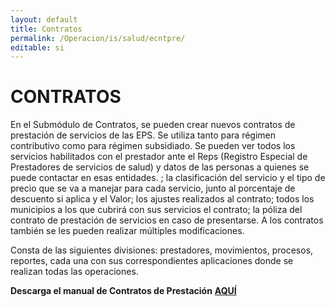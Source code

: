 ```yaml
---
layout: default
title: Contratos
permalink: /Operacion/is/salud/ecntpre/
editable: si
---
```


# CONTRATOS

En el Submódulo de Contratos, se pueden crear nuevos contratos de prestación de servicios de las EPS.  Se utiliza tanto para régimen contributivo como para régimen subsidiado.  Se pueden ver todos los servicios habilitados con el prestador ante el Reps (Registro Especial de Prestadores de servicios de salud) y datos de las personas a quienes se puede contactar en esas entidades. ; la clasificación del servicio y el tipo de precio que se va a manejar para cada servicio, junto al porcentaje de descuento si aplica y el Valor; los ajustes realizados al contrato;  todos los municipios a los que cubrirá con sus servicios el contrato;  la póliza del contrato de prestación de servicios en caso de presentarse.  A los contratos también se les pueden realizar múltiples modificaciones.  

Consta de las siguientes divisiones: prestadores, movimientos, procesos, reportes, cada una con sus correspondientes aplicaciones donde se realizan todas las operaciones.


**Descarga el manual de Contratos de Prestación** [**AQUÍ**](http://docs.oasiscom.com/Operacion/is/salud/eafiliacion/contratos%20prestacion.pdf)


